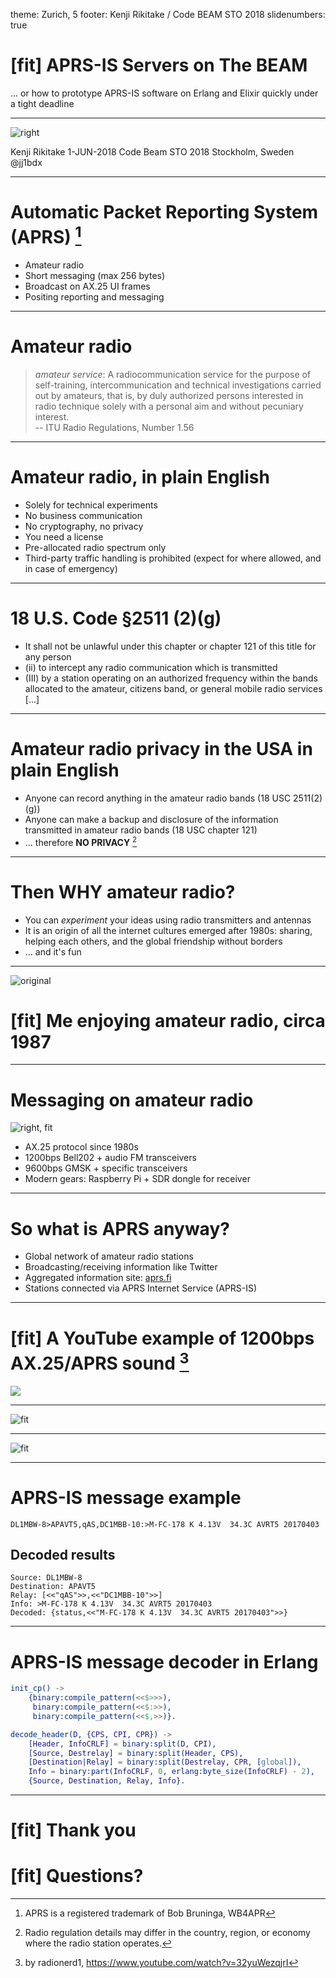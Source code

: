 theme: Zurich, 5 
footer: Kenji Rikitake / Code BEAM STO 2018
slidenumbers: true

<!-- Use Deckset 2.0, aspect ratio 16:9 -->

# [fit] APRS-IS Servers on The BEAM

... or how to prototype APRS-IS software on Erlang and Elixir quickly under a tight deadline

---

![right](jj1bdx-20170321-800x800.jpg)

Kenji Rikitake
1-JUN-2018
Code Beam STO 2018
Stockholm, Sweden
@jj1bdx

---

# Automatic Packet Reporting System (APRS) [^1]

* Amateur radio
* Short messaging (max 256 bytes)
* Broadcast on AX.25 UI frames
* Positing reporting and messaging

[^1]: APRS is a registered trademark of Bob Bruninga, WB4APR

---

# Amateur radio

> *amateur service*: A radiocommunication service for the purpose of self-training, intercommunication and technical investigations carried out by amateurs, that is, by duly authorized persons interested in radio technique solely with a personal aim and without pecuniary interest.  
-- ITU Radio Regulations, Number 1.56

---

# Amateur radio, in plain English

* Solely for technical experiments
* No business communication
* No cryptography, no privacy
* You need a license
* Pre-allocated radio spectrum only
* Third-party traffic handling is prohibited (expect for where allowed, and in case of emergency)

---

# 18 U.S. Code §2511 (2)(g)

* It shall not be unlawful under this chapter or chapter 121 of this title for any person
* (ii) to intercept any radio communication which is transmitted
* (III) by a station operating on an authorized frequency within the bands allocated to the amateur, citizens band, or general mobile radio services [...]

---

# Amateur radio privacy in the USA in plain English

* Anyone can record anything in the amateur radio bands (18 USC 2511(2)(g))
* Anyone can make a backup and disclosure of the information transmitted in amateur radio bands (18 USC chapter 121) 
* ... therefore **NO PRIVACY** [^2]

[^2]: Radio regulation details may differ in the country, region, or economy where the radio station operates.

---

# Then WHY amateur radio?

* You can *experiment* your ideas using radio transmitters and antennas
* It is an origin of all the internet cultures emerged after 1980s: sharing, helping each others, and the global friendship without borders
* ... and it's fun

---

![original](jj1bdx-packet-radio-1987.JPG)

# [fit] Me enjoying amateur radio, circa 1987

---

# Messaging on amateur radio

![right, fit](instagram-raspi-receiver.jpg)

* AX.25 protocol since 1980s
* 1200bps Bell202 + audio FM transceivers
* 9600bps GMSK + specific transceivers
* Modern gears: Raspberry Pi + SDR dongle for receiver

---

# So what is APRS anyway?

* Global network of amateur radio stations
* Broadcasting/receiving information like Twitter
* Aggregated information site: [aprs.fi](https://aprs.fi)
* Stations connected via APRS Internet Service (APRS-IS)

---

# [fit] A YouTube example of 1200bps AX.25/APRS sound [^3]

![](https://www.youtube.com/watch?v=32yuWezqjrI)

[^3]: by radionerd1, <https://www.youtube.com/watch?v=32yuWezqjrI>

---

![fit](Stockholm-aprs-fi-20180526.png)

---

![fit](Toyonaka-aprs-fi-20180526.png)

---

# APRS-IS message example

```
DL1MBW-8>APAVT5,qAS,DC1MBB-10:>M-FC-178 K 4.13V  34.3C AVRT5 20170403
```

## Decoded results

```
Source: DL1MBW-8
Destination: APAVT5
Relay: [<<"qAS">>,<<"DC1MBB-10">>]
Info: >M-FC-178 K 4.13V  34.3C AVRT5 20170403
Decoded: {status,<<"M-FC-178 K 4.13V  34.3C AVRT5 20170403">>}
```

---

# APRS-IS message decoder in Erlang

```erlang
init_cp() ->
    {binary:compile_pattern(<<$>>>),
     binary:compile_pattern(<<$:>>),
     binary:compile_pattern(<<$,>>)}.

decode_header(D, {CPS, CPI, CPR}) ->
    [Header, InfoCRLF] = binary:split(D, CPI),
    [Source, Destrelay] = binary:split(Header, CPS),
    [Destination|Relay] = binary:split(Destrelay, CPR, [global]),
    Info = binary:part(InfoCRLF, 0, erlang:byte_size(InfoCRLF) - 2),
    {Source, Destination, Relay, Info}.
```

---

# [fit] Thank you
# [fit] Questions?

<!--
Local Variables:
mode: markdown
coding: utf-8
End:
-->
